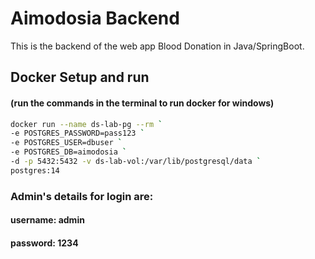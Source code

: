 # Aimodosia Backend
This is the backend of the web app Blood Donation in Java/SpringBoot.


## Docker Setup and run
#### (run the commands in the terminal to run docker for windows)

```sh
docker run --name ds-lab-pg --rm `
-e POSTGRES_PASSWORD=pass123 `
-e POSTGRES_USER=dbuser `
-e POSTGRES_DB=aimodosia `
-d -p 5432:5432 -v ds-lab-vol:/var/lib/postgresql/data `
postgres:14
```

### Admin's details for login are:
#### username: admin
#### password: 1234